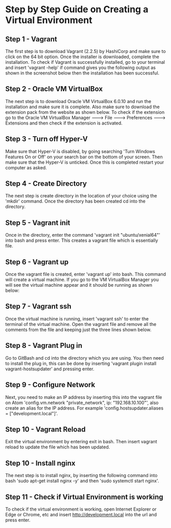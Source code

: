 # Step by Step Guide on Creating a Virtual Environment

## Step 1 - Vagrant
The first step is to download Vagrant (2.2.5) by HashiCorp and make sure to click on the 64 bit option. Once the installer is downloaded, complete the installation. To check if Vagrant is successfully installed, go to your terminal and insert 'vagrant -help' if command gives you the following output as shown in the screenshot below then the installation has been successful.
## Step 2 - Oracle VM VirtualBox
The next step is to download Oracle VM VirtualBox 6.0.10 and run the installation and make sure it is complete. Also make sure to download the extension pack from the website as shown below. To check if the extension go to the Oracle VM VirtualBox Manager ---> File ---> Preferences ---> Extensions and then check if the extension is activated.
## Step 3 - Turn off Hyper-V
Make sure that Hyper-V is disabled, by going searching 'Turn Windows Features On or Off' on your search bar on the bottom of your screen. Then make sure that the Hyper-V is unticked. Once this is completed restart your computer as asked.
## Step 4 - Create Directory
The next step is create directory in the location of your choice using the 'mkdir' command. Once the directory has been created cd into the directory.
## Step 5 - Vagrant init
Once in the directory, enter the command 'vagrant init "ubuntu/xenial64"' into bash and press enter. This creates a vagrant file which is essentially file.
## Step 6 - Vagrant up
Once the vagrant file is created, enter 'vagrant up' into bash. This command will create a virtual machine. If you go to the VM VirtualBox Manager you will see the virtual machine appear and it should be running as shown below:
## Step 7 - Vagrant ssh
Once the virtual machine is running, insert 'vagrant ssh' to enter the terminal of the virtual machine. Open the vagrant file and remove all the comments from the file and keeping just the three lines shown below.
## Step 8 - Vagrant Plug in
Go to GitBash and cd into the directory which you are using. You then need to install the plug in, this can be done by inserting 'vagrant plugin install vagrant-hostsupdater' and pressing enter.
## Step 9 - Configure Network
Next, you need to make an IP address by inserting this into the vagrant file on Atom 'config.vm.network "private_network", ip: "192.168.10.100"', also create an alias for the IP address. For example 'config.hostsupdater.aliases = ["development.local"]'.
## Step 10 - Vagrant Reload
Exit the virtual environment by entering exit in bash. Then insert vagrant reload to update the file which has been updated.
## Step 10 - Install nginx
The next step is to install nginx, by inserting the following command into bash 'sudo apt-get install nginx -y' and then 'sudo systemctl start nginx'.
## Step 11 - Check if Virtual Environment is working
To check if the virtual environment is working, open Internet Explorer or Edge or Chrome, etc and insert http://development.local into the url and press enter. 
